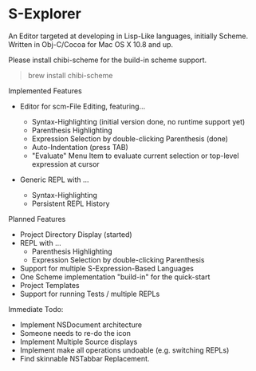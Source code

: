 S-Explorer
=======

An Editor targeted at developing in Lisp-Like languages, initially Scheme.
Written in Obj-C/Cocoa for Mac OS X 10.8 and up.

Please install chibi-scheme for the build-in scheme support.

> brew install chibi-scheme

Implemented Features

* Editor for scm-File Editing, featuring...
  * Syntax-Highlighting (initial version done, no runtime support yet)
  * Parenthesis Highlighting 
  * Expression Selection by double-clicking Parenthesis (done)
  * Auto-Indentation (press TAB)
  * "Evaluate" Menu Item to evaluate current selection or top-level expression at cursor


* Generic REPL with ...
  * Syntax-Highlighting
  * Persistent REPL History


Planned Features

* Project Directory Display (started)
* REPL with ...
  * Parenthesis Highlighting
  * Expression Selection by double-clicking Parenthesis
* Support for multiple S-Expression-Based Languages
* One Scheme implementation "build-in" for the quick-start
* Project Templates
* Support for running Tests / multiple REPLs


Immediate Todo:

* Implement NSDocument architecture
* Someone needs to re-do the icon
* Implement Multiple Source displays
* Implement make all operations undoable (e.g. switching REPLs)
* Find skinnable NSTabbar Replacement. 

